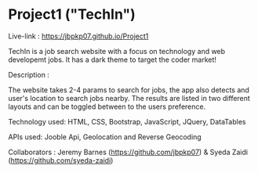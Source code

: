 # Project1  ("TechIn")

Live-link : https://jbpkp07.github.io/Project1

TechIn is a job search website with a focus on technology and web developemt jobs. It has a dark theme to target the coder market!

Description :

The website takes 2-4 params to search for jobs, the app also detects and user's location to search jobs nearby. The results are listed in two different layouts and can be toggled between to the users preference.

Technology used: HTML, CSS, Bootstrap, JavaScript, JQuery, DataTables

APIs used: Jooble Api, Geolocation and Reverse Geocoding

Collaborators : Jeremy Barnes (https://github.com/jbpkp07) & Syeda Zaidi (https://github.com/syeda-zaidi)
